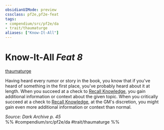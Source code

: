 ```yaml
---
obsidianUIMode: preview
cssclass: pf2e,pf2e-feat
tags:
- compendium/src/pf2e/da
- trait/thaumaturge
aliases: ["Know-It-All"]
---
```

# Know-It-All  *Feat 8*  
[thaumaturge](rules/traits/thaumaturge-da.md)  


Having heard every rumor or story in the book, you know that if you've heard of something in the first place, you've probably heard about it at length. When you succeed at a check to [Recall Knowledge](rules/actions/recall-knowledge.md), you gain additional information or context about the given topic. When you critically succeed at a check to [Recall Knowledge](rules/actions/recall-knowledge.md), at the GM's discretion, you might gain even more additional information or context than normal.

*Source: Dark Archive p. 45*  
%% #compendium/src/pf2e/da #trait/thaumaturge %%